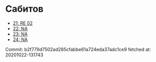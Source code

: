 # Сабитов
- [21: RE 02](21.md)
- [22: NA](22.md)
- [23: NA](23.md)
- [24: NA](24.md)

Commit: b2f779d7502ad285cfabbe61a724eda37adc1ce9
 fetched at: 20201022-131743
